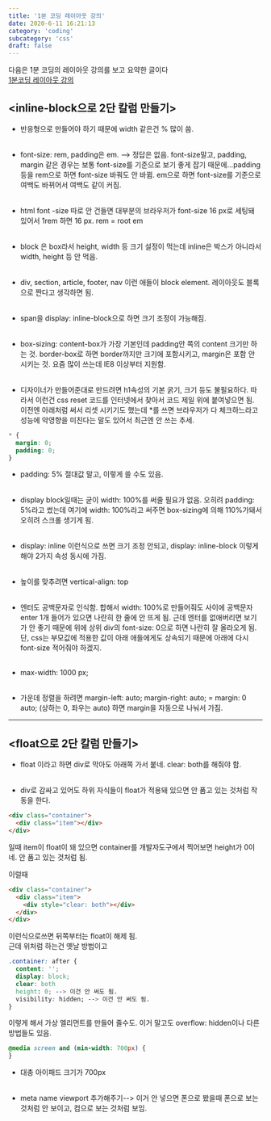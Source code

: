 ```yaml
---
title: '1분 코딩 레이아웃 강의'
date: 2020-6-11 16:21:13
category: 'coding'
subcategory: 'css'
draft: false
---
```


다음은 1분 코딩의 레이아웃 강의를 보고 요약한 글이다  
[1분코딩 레이아웃 강의](https://www.youtube.com/watch?v=Zny5Vxqk6Mk)

## <inline-block으로 2단 칼럼 만들기>

- 반응형으로 만들어야 하기 때문에 width 같은건 % 많이 씀.
  <br /><br />

- font-size: rem, padding은 em. --> 정답은 없음. font-size말고, padding, margin 같은 경우는 보통 font-size를 기준으로 보기 좋게 잡기 때문에...padding 등을 rem으로 하면 font-size 바꿔도 안 바뀜. em으로 하면 font-size를 기준으로 여백도 바뀌어서 여백도 같이 커짐.
  <br /><br />

- html font -size 따로 안 건들면 대부분의 브라우저가 font-size 16 px로 세팅돼 있어서 1rem 하면 16 px.
  rem = root em
  <br/><br/>

- block 은 box라서 height, width 등 크기 설정이 먹는데 inline은 박스가 아니라서 width, height 등 안 먹음.<br/><br/>

- div, section, article, footer, nav 이런 애들이 block element.
  레이아웃도 블록으로 짠다고 생각하면 됨.<br/><br/>

- span을 display: inline-block으로 하면 크기 조정이 가능해짐.<br/><br/>

- box-sizing: content-box가 가장 기본인데 padding안 쪽의 content 크기만 하는 것.
  border-box로 하면 border까지만 크기에 포함시키고, margin은 포함 안 시키는 것. 요즘 많이 쓰는데 IE8 이상부터 지원함.<br/><br/>

- 디자이너가 만들어준대로 만드려면 h1속성의 기본 굵기, 크기 등도 불필요하다.
  따라서 이런건 css reset 코드를 인터넷에서 찾아서 코드 제일 위에 붙여넣으면 됨.
  이전엔 아래처럼 써서 리셋 시키기도 했는데 \*를 쓰면 브라우저가 다 체크하느라고 성능에 악영향을 미친다는 말도 있어서 최근엔 안 쓰는 추세.

```css
* {
  margin: 0;
  padding: 0;
}
```

- padding: 5% 절대값 말고, 이렇게 쓸 수도 있음.<br/><br/>

- display block일때는 굳이 width: 100%를 써줄 필요가 없음. 오히려 padding: 5%라고 썼는데 여기에 width: 100%라고 써주면 box-sizing에 의해 110%가돼서 오히려 스크롤 생기게 됨.<br/><br/>

- display: inline 이런식으로 쓰면 크기 조정 안되고, display: inline-block 이렇게 해야 2가지 속성 동시에 가짐.<br/><br/>

- 높이를 맞추려면 vertical-align: top<br/><br/>

- 엔터도 공백문자로 인식함. 합해서 width: 100%로 만들어줘도 사이에 공백문자 enter 1개 들어가 있으면 나란히 한 줄에 안 뜨게 됨.
  근데 엔터를 없애버리면 보기가 안 좋기 때문에 위에 상위 div의 font-size: 0으로 하면 나란히 잘 올라오게 됨.
  단, css는 부모값에 적용한 값이 아래 애들에게도 상속되기 때문에 아래에 다시 font-size 적어줘야 하겠지.<br/><br/>

- max-width: 1000 px;<br/><br/>

- 가운데 정렬을 하려면
  margin-left: auto;
  margin-right: auto;
  = margin: 0 auto; (상하는 0, 좌우는 auto)
  하면 margin을 자동으로 나눠서 가짐.

---

## <float으로 2단 칼럼 만들기>

- float 이라고 하면 div로 막아도 아래쪽 가서 붙네. clear: both를 해줘야 함.<br/><br/>

- div로 감싸고 있어도 하위 자식들이 float가 적용돼 있으면 안 품고 있는 것처럼 작동을 한다.

```html
<div class="container">
  <div class="item"></div>
</div>
```

일때 item이 float이 돼 있으면 container를 개발자도구에서 찍어보면 height가 0이네. 안 품고 있는 것처럼 됨.

이럴때

```html
<div class="container">
  <div class="item">
    <div style="clear: both"></div>
  </div>
</div>
```

이런식으로쓰면 뒤쪽부터는 float이 해제 됨.  
근데 위처럼 하는건 옛날 방법이고

```css
.container: after {
  content: '';
  display: block;
  clear: both
  height: 0; --> 이건 안 써도 됨.
  visibility: hidden; --> 이건 안 써도 됨.
}
```

이렇게 해서 가상 엘리먼트를 만들어 줄수도.
이거 말고도 overflow: hidden이나 다른 방법들도 있음.

```css
@media screen and (min-width: 700px) {
}
```

- 대충 아이패드 크기가 700px<br/><br/>

- meta name viewport 추가해주기--> 이거 안 넣으면 폰으로 봤을때 폰으로 보는 것처럼 안 보이고, 컴으로 보는 것처럼 보임.<br/><br/>
